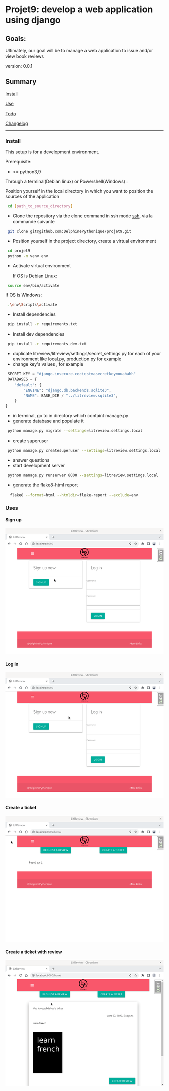 # Projet9: develop a web application using django

## Goals: 
Ultimately, our goal will be to manage a web application to issue and/or view book reviews

version: 0.0.1

## Summary

[Install](#install)

[Use](#use)

[Todo](TODO.md)

[Changelog](CHANGELOG.md)

------------
### <a name="install"></a>Install

This setup is for a development environment.

Prerequisite:

- \>= python3,9

Through a terminal(Debian linux) or Powershell(Windows) : 

Position yourself in the local directory in which you want to position the sources of the application
``` bash
 cd [path_to_source_directory]
```
-  Clone the repository via the clone command in ssh mode
[ssh](https://docs.github.com/en/authentication/connecting-to-github-with-ssh), via la commande suivante

``` bash
 git clone git@github.com:DelphinePythonique/projet9.git
```

- Position yourself in the project directory, create a virtual environment

``` bash
 cd projet9
 python -m venv env
```
- Activate virtual environment

   If OS is Debian Linux: 
``` bash
 source env/bin/activate
```
   If OS is Windows:
``` bash
 .\env\Scripts\activate
```
- Install dependencies
``` bash
 pip install -r requirements.txt
```
- Install dev dependencies
``` bash
 pip install -r requirements_dev.txt
```
- duplicate litreview/litreview/settings/secret_settings.py for each of your environment like local.py, production.py for example
- change key's values , for example
``` python
 SECRET_KEY = "django-insecure-ceciestmasecretkeymouahahh"
 DATABASES = {
    "default": {
        "ENGINE": "django.db.backends.sqlite3",
        "NAME": BASE_DIR / "../litreview.sqlite3",
    }
}
```
- in terminal, go to in directory which containt manage.py
- generate database and populate it
``` bash
 python manage.py migrate --settings=litreview.settings.local
```
- create superuser
``` bash
 python manage.py createsuperuser --settings=litreview.settings.local
```
- answer questions
- start development server 
``` bash
 python manage.py runserver 8000 --settings=litreview.settings.local
```
- generate the flake8-html report
``` bash
  flake8 --format=html --htmldir=flake-report --exclude=env
```

### <a name="use"></a>Uses

#### Sign up
![sign up](./litreview/static/images/signup.gif)
#### Log in
![log in](./litreview/static/images/login.gif)
#### Create a ticket
![create ticket](./litreview/static/images/create_ticket.gif)
#### Create a ticket with review
![create ticket with review](./litreview/static/images/create_ticket_with_review.gif)